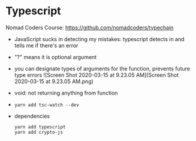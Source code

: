 # Typescript
Nomad Coders Course: https://github.com/nomadcoders/typechain



- JavaScript sucks in detecting my mistakes: typescript detects in and tells me if there's an error

- "<argument>?" means it is optional argument

- you can designate types of arguments for the function, prevents future type errors
  ![Screen Shot 2020-03-15 at 9.23.05 AM](Screen Shot 2020-03-15 at 9.23.05 AM.png)

- void: not returning anything from function

- ```shell
  yarn add tsc-watch --dev
  ```

- dependencies

  ```shell
  yarn add typescript
  yarn add crypto-js
  ```

  

